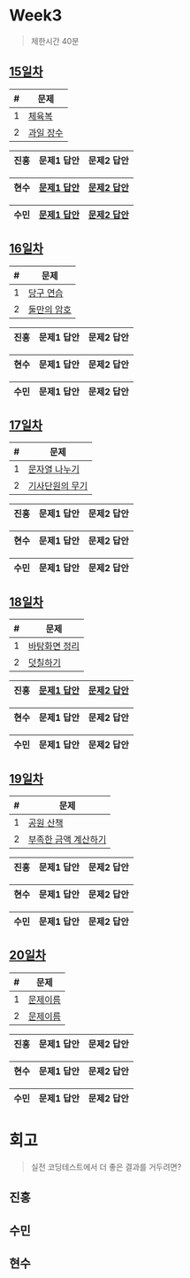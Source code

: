 # Week3

> 제한시간 40분

## [15일차](Day15)

| #   | 문제                 |
| --- | -------------------- |
| 1   | [체육복](https://school.programmers.co.kr/learn/courses/30/lessons/42862) |
| 2   | [과일 장수](https://school.programmers.co.kr/learn/courses/30/lessons/135808) |

| **진홍** | 문제1 답안 | 문제2 답안 |
| ------ | ---------- | ---------- |

| **현수** | [문제1 답안](Day15/hhs/1.java) | [문제2 답안](Day15/hhs/2.java) |
| ------ | ---------- | ---------- |

| **수민** | [문제1 답안](Day15/ysm/ysm1.java)  | [문제2 답안](Day15/ysm/ysm2.java) |
| ------ | ---------- | ---------- |

<!-- 불참 시 작성 -->
<!--
> 홍길동 불참 (컨디션 난조)
-->

## [16일차](Day16)

| #   | 문제                 |
| --- | -------------------- |
| 1   | [당구 연습](https://school.programmers.co.kr/learn/courses/30/lessons/169198) |
| 2   | [둘만의 암호](https://school.programmers.co.kr/learn/courses/30/lessons/155652) |

| **진홍** | 문제1 답안 | 문제2 답안 |
| ------ | ---------- | ---------- |

| **현수** | 문제1 답안 | 문제2 답안 |
| ------ | ---------- | ---------- |

| **수민** | 문제1 답안 | 문제2 답안 |
| ------ | ---------- | ---------- |

<!-- 불참 시 작성 -->
<!--
> 유수민 (야근)
-->

## [17일차](Day17)

| #   | 문제                 |
| --- | -------------------- |
| 1   | [문자열 나누기](https://school.programmers.co.kr/learn/courses/30/lessons/140108) |
| 2   | [기사단원의 무기](https://school.programmers.co.kr/learn/courses/30/lessons/136798) |

| **진홍** | 문제1 답안 | 문제2 답안 |
| ------ | ---------- | ---------- |

| **현수** | 문제1 답안 | 문제2 답안 |
| ------ | ---------- | ---------- |

| **수민** | 문제1 답안 | 문제2 답안 |
| ------ | ---------- | ---------- |

<!-- 불참 시 작성 -->
<!--
> 홍길동 불참 (컨디션 난조)
-->

## [18일차](Day18)

| #   | 문제                 |
| --- | -------------------- |
| 1   | [바탕화면 정리](https://school.programmers.co.kr/learn/courses/30/lessons/161990) |
| 2   | [덧칠하기](https://school.programmers.co.kr/learn/courses/30/lessons/161989) |

| **진홍** | [문제1 답안](Day18/kjh1.kt) | [문제2 답안](Day18/kjh2.kt) |
| ------ | ---------- | ---------- |

| **현수** | 문제1 답안 | 문제2 답안 |
| ------ | ---------- | ---------- |

| **수민** | 문제1 답안 | 문제2 답안 |
| ------ | ---------- | ---------- |

<!-- 불참 시 작성 -->
<!--
> 홍길동 불참 (컨디션 난조)
-->

## [19일차](Day19)

| #   | 문제                 |
| --- | -------------------- |
| 1   | [공원 산책](https://school.programmers.co.kr/learn/courses/30/lessons/172928) |
| 2   | [부족한 금액 계산하기](https://school.programmers.co.kr/learn/courses/30/lessons/82612) |

| **진홍** | 문제1 답안 | 문제2 답안 |
| ------ | ---------- | ---------- |

| **현수** | 문제1 답안 | 문제2 답안 |
| ------ | ---------- | ---------- |

| **수민** | 문제1 답안 | 문제2 답안 |
| ------ | ---------- | ---------- |

<!-- 불참 시 작성 -->
<!--
> 홍길동 불참 (컨디션 난조)
-->

## [20일차](Day20)

| #   | 문제                 |
| --- | -------------------- |
| 1   | [문제이름](문제링크) |
| 2   | [문제이름](문제링크) |

| **진홍** | 문제1 답안 | 문제2 답안 |
| ------ | ---------- | ---------- |

| **현수** | 문제1 답안 | 문제2 답안 |
| ------ | ---------- | ---------- |

| **수민** | 문제1 답안 | 문제2 답안 |
| ------ | ---------- | ---------- |

<!-- 불참 시 작성 -->
<!--
> 홍길동 불참 (컨디션 난조)
-->


# 회고

> 실전 코딩테스트에서 더 좋은 결과를 거두려면?

## 진홍

## 수민

## 현수
